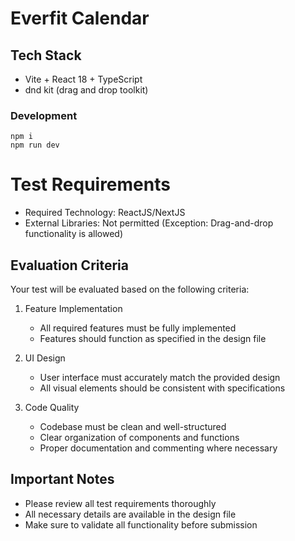 # Everfit Calendar

## Tech Stack
- Vite + React 18 + TypeScript
- dnd kit (drag and drop toolkit)

### Development

```shell
npm i
npm run dev
```

# Test Requirements

- Required Technology: ReactJS/NextJS
- External Libraries: Not permitted (Exception: Drag-and-drop functionality is allowed)

## Evaluation Criteria

Your test will be evaluated based on the following criteria:

1. Feature Implementation
    - All required features must be fully implemented
    - Features should function as specified in the design file

2. UI Design
    - User interface must accurately match the provided design
    - All visual elements should be consistent with specifications

3. Code Quality
    - Codebase must be clean and well-structured
    - Clear organization of components and functions
    - Proper documentation and commenting where necessary

## Important Notes

- Please review all test requirements thoroughly
- All necessary details are available in the design file
- Make sure to validate all functionality before submission

